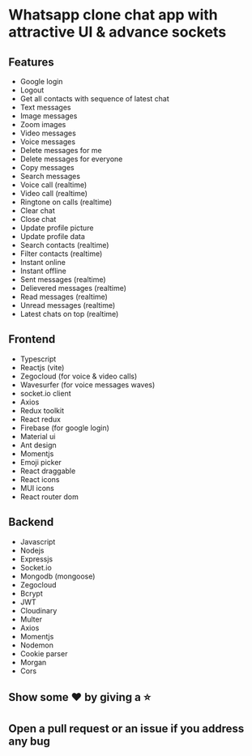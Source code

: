 # Whatsapp clone chat app with attractive UI & advance sockets

## Features

- Google login
- Logout
- Get all contacts with sequence of latest chat
- Text messages
- Image messages
- Zoom images
- Video messages
- Voice messages
- Delete messages for me
- Delete messages for everyone
- Copy messages
- Search messages
- Voice call (realtime)
- Video call (realtime)
- Ringtone on calls (realtime)
- Clear chat
- Close chat
- Update profile picture
- Update profile data
- Search contacts (realtime)
- Filter contacts (realtime)
- Instant online
- Instant offline
- Sent messages (realtime)
- Delievered messages (realtime)
- Read messages (realtime)
- Unread messages (realtime)
- Latest chats on top (realtime)

## Frontend

- Typescript
- Reactjs (vite)
- Zegocloud (for voice & video calls)
- Wavesurfer (for voice messages waves)
- socket.io client
- Axios
- Redux toolkit
- React redux
- Firebase (for google login)
- Material ui
- Ant design
- Momentjs
- Emoji picker
- React draggable
- React icons
- MUI icons
- React router dom

## Backend

- Javascript
- Nodejs
- Expressjs
- Socket.io
- Mongodb (mongoose)
- Zegocloud
- Bcrypt
- JWT
- Cloudinary
- Multer
- Axios
- Momentjs
- Nodemon
- Cookie parser
- Morgan
- Cors

## Show some ❤️ by giving a ⭐
## Open a pull request or an issue if you address any bug